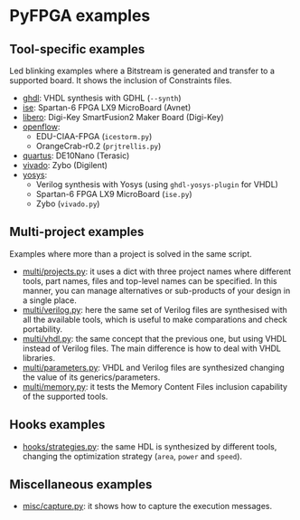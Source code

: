 # PyFPGA examples

## Tool-specific examples

Led blinking examples where a Bitstream is generated and transfer to a
supported board. It shows the inclusion of Constraints files.

* [ghdl](ghdl): VHDL synthesis with GDHL (`--synth`)
* [ise](ise): Spartan-6 FPGA LX9 MicroBoard (Avnet)
* [libero](libero): Digi-Key SmartFusion2 Maker Board (Digi-Key)
* [openflow](openflow):
  * EDU-CIAA-FPGA (`icestorm.py`)
  * OrangeCrab-r0.2 (`prjtrellis.py`)
* [quartus](quartus): DE10Nano (Terasic)
* [vivado](vivado): Zybo (Digilent)
* [yosys](yosys):
  * Verilog synthesis with Yosys (using `ghdl-yosys-plugin` for VHDL)
  * Spartan-6 FPGA LX9 MicroBoard (`ise.py`)
  * Zybo (`vivado.py`)

## Multi-project examples

Examples where more than a project is solved in the same script.

* [multi/projects.py](multi/projects.py): it uses a dict with three project
names where different tools, part names, files and top-level names can be
specified. In this manner, you can manage alternatives or sub-products of your
design in a single place.
* [multi/verilog.py](multi/verilog.py): here the same set of Verilog files are
synthesised with all the available tools, which is useful to make comparations
and check portability.
* [multi/vhdl.py](multi/vhdl.py): the same concept that the previous one, but
using VHDL instead of Verilog files. The main difference is how to deal with
VHDL libraries.
* [multi/parameters.py](multi/parameters.py): VHDL and Verilog files are
synthesized changing the value of its generics/parameters.
* [multi/memory.py](multi/memory.py): it tests the Memory Content Files
inclusion capability of the supported tools.

## Hooks examples

* [hooks/strategies.py](hooks/strategies.py): the same HDL is synthesized by
different tools, changing the optimization strategy (`area`, `power` and
`speed`).

## Miscellaneous examples

* [misc/capture.py](misc/capture.py): it shows how to capture the execution messages.
